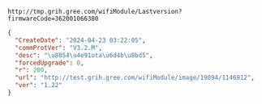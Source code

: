 `http://tmp.grih.gree.com/wifiModule/Lastversion?firmwareCode=362001066380`

```json
{
  "CreateDate": "2024-04-23 03:22:05",
  "commProtVer": "V3.2.M",
  "desc": "\u8054\u4e91ota\u6d4b\u8bd5",
  "forcedUpgrade": 0,
  "r": 200,
  "url": "http://test.grih.gree.com/wifiModule/image/19094/1146912",
  "ver": "1.22"
}
```